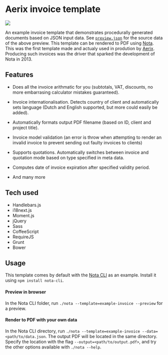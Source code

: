 # Aerix invoice template

<img src="https://cloud.aerix.nl/index.php/s/3cVZGiRYSw7Nx7e/download" styles="width: 80; box-shadow: 4px 4px black;">

An example invoice template that demonstrates procedurally generated documents based on JSON input data. See [`preview.json`](https://github.com/aerix-nl/nota-invoice-template/blob/master/json/preview.json) for the source data of the above preview. This template can be rendered to PDF using [Nota](https://github.com/aerix-nl/nota). This was the first template made and actualy used in prodution by [Aerix](https://aerix.nl). Producing such invoices was the driver that sparked the development of Nota in 2013.

## Features
* Does all the invoice arithmatic for you (subtotals, VAT, discounts, no more embarrasing calculator mistakes guaranteed).
* Invoice internationalisation. Detects country of client and automatically sets language (Dutch and English supported, but more could easily be added).
* Automatically formats output PDF filename (based on ID, client and project title).

* Invoice model validation (an error is throw when attempting to render an invalid invoice to prevent sending out faulty invoices to clients)
* Supports quotations. Automatically switches between invoice and quotation mode based on type specified in meta data.
* Computes date of invoice expiration after specified validity period.
* And many more

## Tech used
* Handlebars.js
* i18next.js
* Moment.js
* jQuery
* Sass
* CoffeeScript
* RequireJS
* Grunt
* Bower

## Usage
This template comes by default with the [Nota CLI](https://github.com/aerix-nl/nota-cli) as an example. Install it using `npm install nota-cli`.

#### Preview in browser
In the Nota CLI folder, run `./nota --template=example-invoice --preview` for a preview.

#### Render to PDF with your own data
In the Nota CLI directory, run `./nota --template=example-invoice --data=<path/to/data.json`. The output PDF will be located in the same directory. Specify the location with the flag `--output=<path/to/output.pdf>`, and try the other options available with `./nota --help`.

